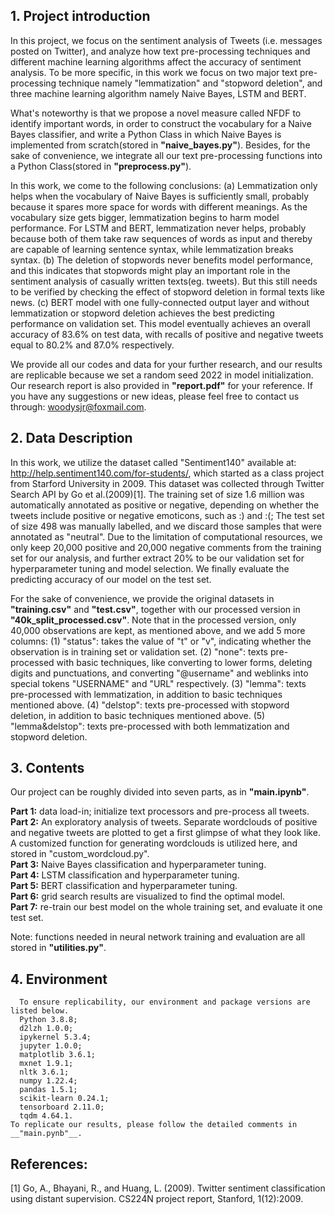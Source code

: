 ## 1. Project introduction

In this project, we focus on the sentiment analysis of Tweets (i.e. messages posted on Twitter), and analyze how text pre-processing techniques and different machine learning algorithms affect the accuracy of sentiment analysis. To be more specific, in this work we focus on two major text pre-processing technique namely "lemmatization" and "stopword deletion", and three machine learning algorithm namely Naive Bayes, LSTM and BERT. 

What's noteworthy is that we propose a novel measure called NFDF to identify important words, in order to construct the vocabulary for a Naive Bayes classifier, and write a Python Class in which Naive Bayes is implemented from scratch(stored in __"naive_bayes.py"__). Besides, for the sake of convenience, we integrate all our text pre-processing functions into a Python Class(stored in __"preprocess.py"__).

In this work, we come to the following conclusions:
(a) Lemmatization only helps when the vocabulary of Naive Bayes is sufficiently small, probably because it spares more space for words with different meanings. As the vocabulary size gets bigger, lemmatization begins to harm model performance. For LSTM and BERT, lemmatization never helps, probably because both of them take raw sequences of words as input and thereby are capable of learning sentence syntax, while lemmatization breaks syntax. 
(b) The deletion of stopwords never benefits model performance, and this indicates that stopwords might play an important role in the sentiment analysis of casually written texts(eg. tweets). But this still needs to be verified by checking the effect of stopword deletion in formal texts like news. 
(c) BERT model with one fully-connected output layer and without lemmatization or stopword deletion achieves the best predicting performance on validation set. This model eventually achieves an overall accuracy of 83.6% on test data, with recalls of positive and negative tweets equal to 80.2% and 87.0% respectively.

We provide all our codes and data for your further research, and our results are replicable because we set a random seed 2022 in model initialization.  Our research report is also provided in __"report.pdf"__ for your reference. If you have any suggestions or new ideas, please feel free to contact us through: woodysjr@foxmail.com. 

## 2. Data Description

In this work, we utilize the dataset called "Sentiment140" available at: http://help.sentiment140.com/for-students/, which started as a class project from Starford University in 2009. This dataset was collected through Twitter Search API by Go et al.(2009)[1]. The training set of size 1.6 million was automatically annotated as positive or negative, depending on whether the tweets include positive or negative emoticons, such as :) and :(; The test set of size 498 was manually labelled, and we discard those samples that were annotated as "neutral". Due to the limitation of computational resources, we only keep 20,000 positive and 20,000 negative comments from the training set for our analysis, and further extract 20% to be our validation set for hyperparameter tuning and model selection. We finally evaluate the predicting accuracy of our model on the test set. 

For the sake of convenience, we provide the original datasets in __"training.csv"__ and __"test.csv"__, together with our processed version in __"40k_split_processed.csv"__. Note that in the processed version, only 40,000 observations are kept, as mentioned above, and we add 5 more columns: 
(1) "status": takes the value of "t" or "v", indicating whether the observation is in training set or validation set.
(2) "none": texts pre-processed with basic techniques, like converting to lower forms, deleting digits and punctuations, and converting "@username" and weblinks into special tokens "USERNAME" and "URL" respectively. 
(3) "lemma": texts pre-processed with lemmatization, in addition to basic techniques mentioned above.
(4) "delstop": texts pre-processed with stopword deletion, in addition to basic techniques mentioned above.
(5) "lemma&delstop": texts pre-processed with both lemmatization and stopword deletion.

## 3. Contents
Our project can be roughly divided into seven parts, as in __"main.ipynb"__.

__Part 1:__  data load-in; initialize text processors and pre-process all tweets. \
__Part 2:__  An exploratory analysis of tweets. Separate wordclouds of positive and negative tweets are plotted to get a first glimpse of what they look like. A customized function for generating wordclouds is utilized here, and stored in "custom_wordcloud.py".\
__Part 3:__  Naive Bayes classification and hyperparameter tuning.\
__Part 4:__  LSTM classification and hyperparameter tuning.\
__Part 5:__  BERT classification and hyperparameter tuning.\
__Part 6:__  grid search results are visualized to find the optimal model.\
__Part 7:__ re-train our best model on the whole training set, and evaluate it one test set. 
    
Note: functions needed in neural network training and evaluation are all stored in __"utilities.py"__. 

## 4. Environment

      To ensure replicability, our environment and package versions are listed below. 
      Python 3.8.8;
      d2lzh 1.0.0;
      ipykernel 5.3.4;
      jupyter 1.0.0;
      matplotlib 3.6.1;
      mxnet 1.9.1;
      nltk 3.6.1;
      numpy 1.22.4;
      pandas 1.5.1;
      scikit-learn 0.24.1;
      tensorboard 2.11.0;
      tqdm 4.64.1.
    To replicate our results, please follow the detailed comments in __"main.pynb"__. 

## References:
[1] Go, A., Bhayani, R., and Huang, L. (2009). Twitter sentiment classification using distant supervision.
CS224N project report, Stanford, 1(12):2009.
